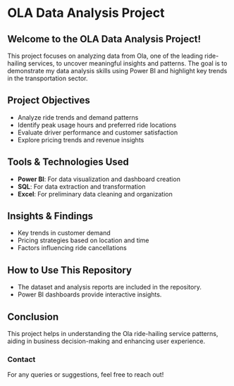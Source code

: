 # OLA Data Analysis Project

## Welcome to the OLA Data Analysis Project!

This project focuses on analyzing data from Ola, one of the leading ride-hailing services, to uncover meaningful insights and patterns. The goal is to demonstrate my data analysis skills using Power BI and highlight key trends in the transportation sector.

## Project Objectives

- Analyze ride trends and demand patterns
- Identify peak usage hours and preferred ride locations
- Evaluate driver performance and customer satisfaction
- Explore pricing trends and revenue insights

## Tools & Technologies Used

- **Power BI**: For data visualization and dashboard creation
- **SQL**: For data extraction and transformation
- **Excel**: For preliminary data cleaning and organization

## Insights & Findings

- Key trends in customer demand
- Pricing strategies based on location and time
- Factors influencing ride cancellations

## How to Use This Repository

- The dataset and analysis reports are included in the repository.
- Power BI dashboards provide interactive insights.

## Conclusion

This project helps in understanding the Ola ride-hailing service patterns, aiding in business decision-making and enhancing user experience.

### Contact

For any queries or suggestions, feel free to reach out!


